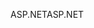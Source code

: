 <span data-ttu-id="79d9a-101">ASP.NET</span><span class="sxs-lookup"><span data-stu-id="79d9a-101">ASP.NET</span></span>